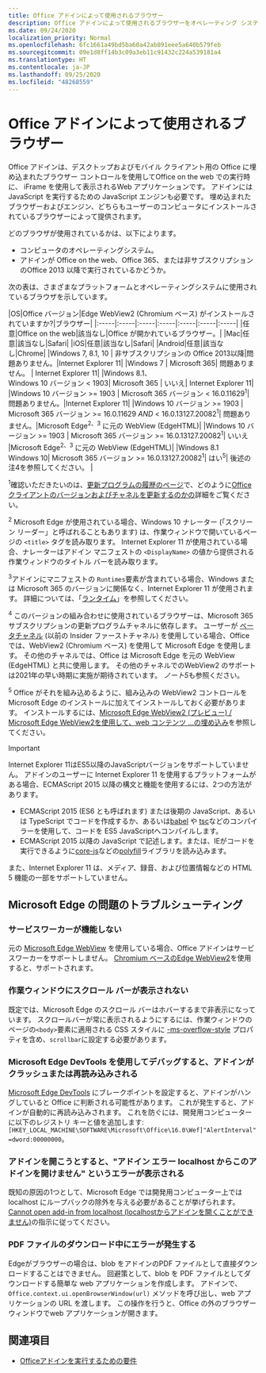 ```yaml
---
title: Office アドインによって使用されるブラウザー
description: Office アドインによって使用されるブラウザーをオペレーティング システムおよび Office バージョンが決定する方法を指定します。
ms.date: 09/24/2020
localization_priority: Normal
ms.openlocfilehash: 6fc1661a49bd5ba60a42ab891eee5a640b579feb
ms.sourcegitcommit: 09e1d8ff14b3c09a3eb11c91432c224a539181a4
ms.translationtype: HT
ms.contentlocale: ja-JP
ms.lasthandoff: 09/25/2020
ms.locfileid: "48268559"
---
```

# <a name="browsers-used-by-office-add-ins"></a>Office アドインによって使用されるブラウザー

Office アドインは、デスクトップおよびモバイル クライアント用の Office に埋め込まれたブラウザー コントロールを使用してOffice on the web での実行時に、 iFrame を使用して表示されるWeb アプリケーションです。 アドインには JavaScript を実行するための JavaScript エンジンも必要です。 埋め込まれたブラウザーおよびエンジン、どちらもユーザーのコンピュータにインストールされているブラウザーによって提供されます。

どのブラウザが使用されているかは、以下によります。

- コンピュータのオペレーティングシステム。
- アドインが Office on the web、Office 365、または非サブスクリプションのOffice 2013 以降で実行されているかどうか。

次の表は、さまざまなプラットフォームとオペレーティングシステムに使用されているブラウザを示しています。

|OS|Office バージョン|Edge WebView2 (Chromium ベース) がインストールされていますか?|ブラウザー|
|:-----|:-----|:-----|:-----|:-----|:-----|:-----|
|任意|Office on the web|該当なし|Office が開かれているブラウザー。|
|Mac|任意|該当なし|Safari|
|iOS|任意|該当なし|Safari|
|Android|任意|該当なし|Chrome|
|Windows 7, 8.1, 10 | 非サブスクリプションの Office 2013以降|問題ありません。|Internet Explorer 11|
|Windows 7 | Microsoft 365| 問題ありません。 | Internet Explorer 11|
|Windows 8.1、<br>Windows 10 バージョン&nbsp;<&nbsp;1903| Microsoft 365 | いいえ| Internet Explorer 11|
|Windows 10 バージョン&nbsp;>=&nbsp;1903 | Microsoft 365 バージョン&nbsp;<&nbsp;16.0.11629<sup>1</sup>| 問題ありません。|Internet Explorer 11|
|Windows 10 バージョン&nbsp;>=&nbsp;1903 | Microsoft 365 バージョン&nbsp;>=&nbsp;16.0.11629&nbsp;_AND_&nbsp;<&nbsp;16.0.13127.20082<sup>1</sup>| 問題ありません。|Microsoft Edge<sup>2、3</sup> に元の WebView (EdgeHTML)|
|Windows 10 バージョン&nbsp;>=&nbsp;1903 | Microsoft 365 バージョン&nbsp;>=&nbsp;16.0.13127.20082<sup>1</sup>| いいえ |Microsoft Edge<sup>2、3</sup> に元の WebView (EdgeHTML)|
|Windows 8.1<br>Windows 10| Microsoft 365 バージョン&nbsp;>=&nbsp;16.0.13127.20082<sup>1</sup>| はい<sup>5</sup>|  後述の注4を参照してください。 |

<sup>1</sup>確認いただきたいのは、[更新プログラムの履歴のページ](/officeupdates/update-history-office365-proplus-by-date)で、どのように[Officeクライアントのバージョンおよびチャネルを更新するのかの](https://support.office.com/article/What-version-of-Office-am-I-using-932788b8-a3ce-44bf-bb09-e334518b8b19)詳細をご覧ください。

<sup>2</sup> Microsoft Edge が使用されている場合、Windows 10 ナレーター (「スクリーン リーダー」と呼ばれることもあります) は、作業ウィンドウで開いているページの `<title>` タグを読み取ります。 Internet Explorer 11 が使用されている場合、ナレーターはアドイン マニフェストの `<DisplayName>` の値から提供される作業ウィンドウのタイトル バーを読み取ります。

<sup>3</sup>アドインにマニフェストの `Runtimes`要素が含まれている場合、Windows または Microsoft 365 のバージョンに関係なく、Internet Explorer 11 が使用されます。 詳細については、「[ランタイム](../reference/manifest/runtimes.md)」を参照してください。

<sup>4</sup> このバージョンの組み合わせに使用されているブラウザーは、Microsoft 365 サブスクリプションの更新プログラムチャネルに依存します。 ユーザーが [ベータチャネル](https://insider.office.com/join/windows) (以前の Insider ファーストチャネル) を使用している場合、Office では、WebView2 (Chromium ベース) を使用して Microsoft Edge を使用します。 その他のチャネルでは、Office は Microsoft Edge を元の WebView (EdgeHTML) と共に使用します。 その他のチャネルでのWebView2 のサポートは2021年の早い時期に実施が期待されています。 *ノート5*も参照ください。

<sup>5</sup> Office がそれを組み込めるように、組み込みの WebView2 コントロールを Microsoft Edge のインストールに加えてインストールしておく必要があります。 インストールするには、[Microsoft Edge WebView2 (プレビュー) / Microsoft Edge WebView2を使用して、web コンテンツ ...の埋め込み](https://developer.microsoft.com/microsoft-edge/webview2/)を参照してください。


> [!IMPORTANT]
> Internet Explorer 11はES5以降のJavaScriptバージョンをサポートしていません。 アドインのユーザーに Internet Explorer 11 を使用するプラットフォームがある場合、ECMAScript 2015 以降の構文と機能を使用するには、2つの方法があります。
>
> - ECMAScript 2015 (ES6 とも呼ばれます) または後期の JavaScript、あるいは TypeScript でコードを作成するか、あるいは[babel](https://babeljs.io/) や [tsc](https://www.typescriptlang.org/index.html)などのコンパイラーを使用して、コードを ES5 JavaScriptへコンパイルします。
> - ECMAScript 2015 以降の JavaScript で記述します。または、IEがコードを実行できるように[core-js](https://github.com/zloirock/core-js)などの[polyfill](https://wikipedia.org/wiki/Polyfill_(programming))ライブラリを読み込みます。
>
> また、Internet Explorer 11 は、メディア、録音、および位置情報などの HTML 5 機能の一部をサポートしていません。

## <a name="troubleshooting-microsoft-edge-issues"></a>Microsoft Edge の問題のトラブルシューティング

### <a name="service-workers-are-not-working"></a>サービスワーカーが機能しない

元の [Microsoft Edge WebView](/microsoft-edge/hosting/webview) を使用している場合、Office アドインはサービスワーカーをサポートしません。 [Chromium ベースのEdge WebView2](/microsoft-edge/hosting/webview2)を使用すると、サポートされます。

### <a name="scroll-bar-does-not-appear-in-task-pane"></a>作業ウィンドウにスクロール バーが表示されない

既定では、Microsoft Edge のスクロール バーはホバーするまで非表示になっています。 スクロールバーが常に表示されるようにするには、作業ウィンドウのページの`<body>`要素に適用される CSS スタイルに [-ms-overflow-style](https://developer.mozilla.org/docs/Web/CSS/-ms-overflow-style) プロパティを含め、`scrollbar`に設定する必要があります。 

### <a name="when-debugging-with-the-microsoft-edge-devtools-the-add-in-crashes-or-reloads"></a>Microsoft Edge DevTools を使用してデバッグすると、アドインがクラッシュまたは再読み込みされる

[Microsoft Edge DevTools](https://www.microsoft.com/p/microsoft-edge-devtools-preview/9mzbfrmz0mnj?rtc=1&activetab=pivot%3Aoverviewtab) にブレークポイントを設定すると、アドインがハングしていると Office に判断される可能性があります。 これが発生すると、アドインが自動的に再読み込みされます。 これを防ぐには、開発用コンピューターに以下のレジストリ キーと値を追加します: `[HKEY_LOCAL_MACHINE\SOFTWARE\Microsoft\Office\16.0\Wef]"AlertInterval"=dword:00000000`。

### <a name="when-the-add-in-tries-to-open-get-add-in-error-we-cant-open-this-add-in-from-the-localhost-error"></a>アドインを開こうとすると、"アドイン エラー localhost からこのアドインを開けません" というエラーが表示される

既知の原因の1つとして、Microsoft Edge では開発用コンピューター上では localhost にループバックの除外を与える必要があることが挙げられます。 [Cannot open add-in from localhost (localhostからアドインを開くことができません)](/office/troubleshoot/error-messages/cannot-open-add-in-from-localhost)の指示に従ってください。

### <a name="get-errors-trying-to-download-a-pdf-file"></a>PDF ファイルのダウンロード中にエラーが発生する

Edgeがブラウザーの場合は、blob をアドインのPDF ファイルとして直接ダウンロードすることはできません。 回避策として、blob を PDF ファイルとしてダウンロードする簡単な web アプリケーションを作成します。 アドインで、 `Office.context.ui.openBrowserWindow(url)` メソッドを呼び出し、web アプリケーションの URL を渡します。 この操作を行うと、Office の外のブラウザーウィンドウでweb アプリケーションが開きます。

## <a name="see-also"></a>関連項目

- [Officeアドインを実行するための要件](requirements-for-running-office-add-ins.md)
